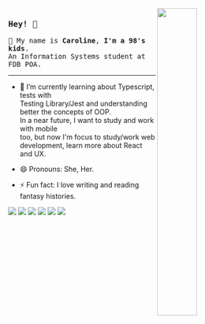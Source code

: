 <img align="right" width="40%" src="https://media.giphy.com/media/CZZFrvvfdaYcsOyyh0/giphy.gif" />

### <samp>Hey! 🤘 </samp>

<samp> :peach: My name is **Caroline**, **I'm a 98's kids**. </samp> <br/>
<samp>An Information Systems student at FDB POA. </samp>
____________________________________________

- 🌱 I’m currently learning about Typescript, tests with <br/> Testing Library/Jest and understanding better the concepts of OOP. <br/>
In a near future, I want to study and work with mobile <br/>too, but now I'm focus to study/work web <br/>
development, learn more about React and UX.

- 😄 Pronouns: She, Her.

- ⚡ Fun fact: I love writing and reading fantasy histories.

<img src="https://img.shields.io/badge/-JavaScript-black?style=rounded&logo=javascript" /> <img src="https://img.shields.io/badge/-TypeScript-grey?style=rounded&logo=typescript" /> <img src="https://img.shields.io/badge/-CSS3-1572B6?style=rounded&logo=css3" /> <img src="https://img.shields.io/badge/-HTML5-yellowgreen?style=rounded&logo=html5&logoColor=white" />  <img src="https://img.shields.io/badge/-Nodejs-339933?style=rounded&logo=Node.js&logoColor=white"/> <img src="https://img.shields.io/badge/-Reactjs-483d8b?style=rounded&logo=React&logoColor=white" />
